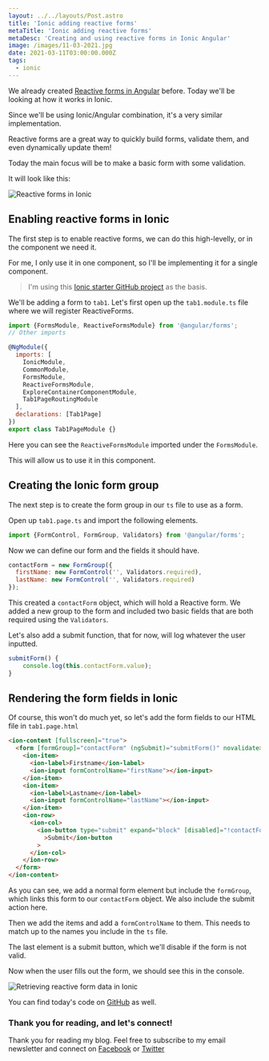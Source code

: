```yaml
---
layout: ../../layouts/Post.astro
title: 'Ionic adding reactive forms'
metaTitle: 'Ionic adding reactive forms'
metaDesc: 'Creating and using reactive forms in Ionic Angular'
image: /images/11-03-2021.jpg
date: 2021-03-11T03:00:00.000Z
tags:
  - ionic
---
```


We already created [Reactive forms in Angular](https://daily-dev-tips.com/posts/reactive-forms-in-angular-the-way-to-go/) before. Today we'll be looking at how it works in Ionic.

Since we'll be using Ionic/Angular combination, it's a very similar implementation.

Reactive forms are a great way to quickly build forms, validate them, and even dynamically update them!

Today the main focus will be to make a basic form with some validation.

It will look like this:

![Reactive forms in Ionic](https://cdn.hashnode.com/res/hashnode/image/upload/v1615014863538/bzLPr7C3T.gif)

## Enabling reactive forms in Ionic

The first step is to enable reactive forms, we can do this high-levelly, or in the component we need it.

For me, I only use it in one component, so I'll be implementing it for a single component.

> I'm using this [Ionic starter GitHub project](https://github.com/rebelchris/ionic-app) as the basis.

We'll be adding a form to `tab1`. Let's first open up the `tab1.module.ts` file where we will register ReactiveForms.

```js
import {FormsModule, ReactiveFormsModule} from '@angular/forms';
// Other imports

@NgModule({
  imports: [
    IonicModule,
    CommonModule,
    FormsModule,
    ReactiveFormsModule,
    ExploreContainerComponentModule,
    Tab1PageRoutingModule
  ],
  declarations: [Tab1Page]
})
export class Tab1PageModule {}
```

Here you can see the `ReactiveFormsModule` imported under the `FormsModule`.

This will allow us to use it in this component.

## Creating the Ionic form group

The next step is to create the form group in our `ts` file to use as a form.

Open up `tab1.page.ts` and import the following elements.

```js
import {FormControl, FormGroup, Validators} from '@angular/forms';
```

Now we can define our form and the fields it should have.

```js
contactForm = new FormGroup({
  firstName: new FormControl('', Validators.required),
  lastName: new FormControl('', Validators.required)
});
```

This created a `contactForm` object, which will hold a Reactive form.
We added a new group to the form and included two basic fields that are both required using the `Validators`.

Let's also add a submit function, that for now, will log whatever the user inputted.

```js
submitForm() {
	console.log(this.contactForm.value);
}
```

## Rendering the form fields in Ionic

Of course, this won't do much yet, so let's add the form fields to our HTML file in `tab1.page.html`

```html
<ion-content [fullscreen]="true">
  <form [formGroup]="contactForm" (ngSubmit)="submitForm()" novalidate>
    <ion-item>
      <ion-label>Firstname</ion-label>
      <ion-input formControlName="firstName"></ion-input>
    </ion-item>
    <ion-item>
      <ion-label>Lastname</ion-label>
      <ion-input formControlName="lastName"></ion-input>
    </ion-item>
    <ion-row>
      <ion-col>
        <ion-button type="submit" expand="block" [disabled]="!contactForm.valid"
          >Submit</ion-button
        >
      </ion-col>
    </ion-row>
  </form>
</ion-content>
```

As you can see, we add a normal form element but include the `formGroup`, which links this form to our `contactForm` object.
We also include the submit action here.

Then we add the items and add a `formControlName` to them. This needs to match up to the names you include in the `ts` file.

The last element is a submit button, which we'll disable if the form is not valid.

Now when the user fills out the form, we should see this in the console.

![Retrieving reactive form data in Ionic](https://cdn.hashnode.com/res/hashnode/image/upload/v1615014576233/VclyhmBCd.png)

You can find today's code on [GitHub](https://github.com/rebelchris/ionic-app/tree/reactive-form) as well.

### Thank you for reading, and let's connect!

Thank you for reading my blog. Feel free to subscribe to my email newsletter and connect on [Facebook](https://www.facebook.com/DailyDevTipsBlog) or [Twitter](https://twitter.com/DailyDevTips1)
